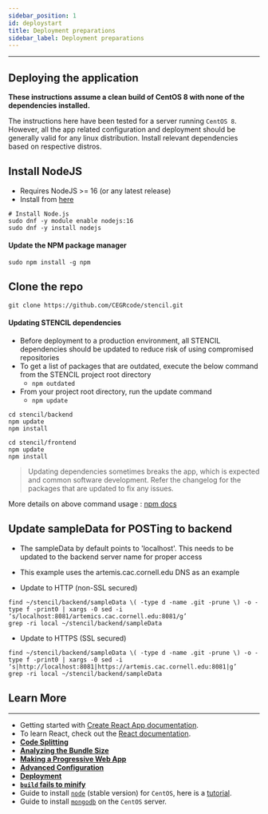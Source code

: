 ```yaml
---
sidebar_position: 1
id: deploystart
title: Deployment preparations
sidebar_label: Deployment preparations
---
```


---

## Deploying the application
**These instructions assume a clean build of CentOS 8 with none of the dependencies installed.**

The instructions here have been tested for a server running `CentOS 8`. However, all the app related configuration and deployment should be generally valid for any linux distribution. Install relevant dependencies based on respective distros.

## Install NodeJS
- Requires NodeJS >= 16 (or any latest release)
- Install from [here](https://nodejs.org/en/download/)

```
# Install Node.js
sudo dnf -y module enable nodejs:16
sudo dnf -y install nodejs
```

#### Update the NPM package manager

```
sudo npm install -g npm
```

## Clone the repo

```
git clone https://github.com/CEGRcode/stencil.git
```

#### Updating STENCIL dependencies
- Before deployment to a production environment, all STENCIL dependencies should be updated to reduce risk of using compromised repositories
- To get a list of packages that are outdated, execute the below command from the STENCIL project root directory
  - `npm outdated`
- From your project root directory, run the update command
  - `npm update`

```
cd stencil/backend
npm update
npm install
```

```
cd stencil/frontend
npm update
npm install
```

> Updating dependencies sometimes breaks the app, which is expected and common software development. Refer the changelog for the packages that are updated to fix any issues.

More details on above command usage : [npm docs](https://docs.npmjs.com/updating-packages-downloaded-from-the-registry)

## Update sampleData for POSTing to backend
- The sampleData by default points to 'localhost'. This needs to be updated to the backend server name for proper access
- This example uses the artemis.cac.cornell.edu DNS as an example

- Update to HTTP (non-SSL secured)
```
find ~/stencil/backend/sampleData \( -type d -name .git -prune \) -o -type f -print0 | xargs -0 sed -i ‘s/localhost:8081/artemics.cac.cornell.edu:8081/g’
grep -ri local ~/stencil/backend/sampleData
```

- Update to HTTPS (SSL secured)
```
find ~/stencil/backend/sampleData \( -type d -name .git -prune \) -o -type f -print0 | xargs -0 sed -i ‘s|http://localhost:8081|https://artemis.cac.cornell.edu:8081|g’
grep -ri local ~/stencil/backend/sampleData
```

## Learn More

---

- Getting started with [Create React App documentation](https://facebook.github.io/create-react-app/docs/getting-started).
- To learn React, check out the [React documentation](https://reactjs.org/).
- [**Code Splitting**](https://facebook.github.io/create-react-app/docs/code-splitting)
- [**Analyzing the Bundle Size**](https://facebook.github.io/create-react-app/docs/analyzing-the-bundle-size)
- [**Making a Progressive Web App**](https://facebook.github.io/create-react-app/docs/making-a-progressive-web-app)
- [**Advanced Configuration**](https://facebook.github.io/create-react-app/docs/advanced-configuration)
- [**Deployment**](https://facebook.github.io/create-react-app/docs/deployment)
- [**`build` fails to minify**](https://facebook.github.io/create-react-app/docs/troubleshooting#npm-run-build-fails-to-minify)
- Guide to install [`node`](https://nodejs.org/en/) (stable version) for `CentOS`, here is a [tutorial](https://www.digitalocean.com/community/tutorials/how-to-install-node-js-on-a-centos-7-server).
- Guide to install [`mongodb`](https://docs.mongodb.com/manual/tutorial/install-mongodb-on-red-hat/) on the `CentOS` server.
